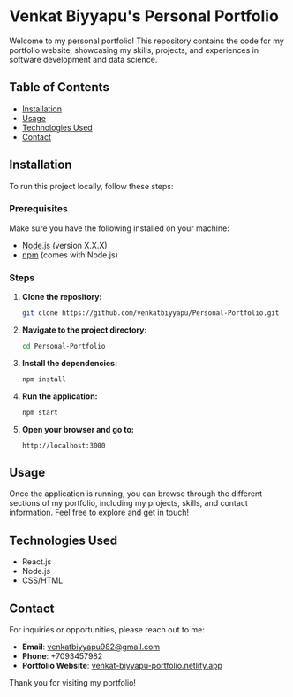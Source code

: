 
# Venkat Biyyapu's Personal Portfolio

Welcome to my personal portfolio! This repository contains the code for my portfolio website, showcasing my skills, projects, and experiences in software development and data science.

## Table of Contents
- [Installation](#installation)
- [Usage](#usage)
- [Technologies Used](#technologies-used)
- [Contact](#contact)

## Installation

To run this project locally, follow these steps:

### Prerequisites
Make sure you have the following installed on your machine:
- [Node.js](https://nodejs.org/) (version X.X.X)
- [npm](https://www.npmjs.com/) (comes with Node.js)

### Steps
1. **Clone the repository:**
   ```bash
   git clone https://github.com/venkatbiyyapu/Personal-Portfolio.git
   ```
   
2. **Navigate to the project directory:**
   ```bash
   cd Personal-Portfolio
   ```

3. **Install the dependencies:**
   ```bash
   npm install
   ```

4. **Run the application:**
   ```bash
   npm start
   ```

5. **Open your browser and go to:**  
   ```plaintext
   http://localhost:3000
   ```

## Usage

Once the application is running, you can browse through the different sections of my portfolio, including my projects, skills, and contact information. Feel free to explore and get in touch!

## Technologies Used
- React.js
- Node.js
- CSS/HTML

## Contact
For inquiries or opportunities, please reach out to me:
- **Email**: [venkatbiyyapu982@gmail.com](mailto:venkatbiyyapu1708@gmail.com)
- **Phone**: +7093457982
- **Portfolio Website**: [venkat-biyyapu-portfolio.netlify.app](https://venkat-biyyapu-portfolio.netlify.app)

Thank you for visiting my portfolio!

